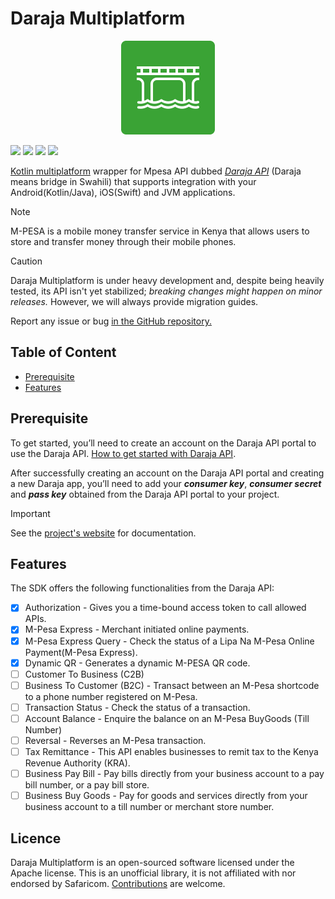 # **Daraja Multiplatform**

<p align="center">
<img  src="assets/icon.png">
</p>

<p align="left">
<img  src="https://img.shields.io/badge/-ANDROID-3AA335?logo=kotlin&logoColor=white&style=for-the-badge">
<img  src="https://img.shields.io/badge/-IOS-3AA335?logo=swift&logoColor=white&style=for-the-badge">
<img  src="https://img.shields.io/badge/-DESKTOP-CCCCCC?logo=openjdk&logoColor=white&style=for-the-badge">
<img  src="https://img.shields.io/badge/-WEB-CCCCCC?logo=javascript&logoColor=606060&style=for-the-badge">
</p>

[Kotlin multiplatform](https://kotlinlang.org/docs/multiplatform.html) wrapper for Mpesa API
dubbed [_Daraja API_](https://developer.safaricom.co.ke/) (Daraja means bridge in Swahili) that
supports integration with your Android(Kotlin/Java), iOS(Swift) and JVM applications.

> [!Note]
> M-PESA is a mobile money transfer service in Kenya that allows users to store and transfer money
> through their mobile phones.

> [!Caution]
> Daraja Multiplatform is under heavy development and, despite being heavily tested, its API isn't yet stabilized; _breaking changes
> might happen on minor releases._ However, we will always provide migration guides.
>
> Report any issue or bug <a href="/issues">in the GitHub repository.</a>

## Table of Content

- [Prerequisite](#prerequisite)
- [Features](#features)

## Prerequisite

To get started, you’ll need to create an account on the Daraja API portal to use the Daraja
API. [How to get started with Daraja API](https://developer.safaricom.co.ke/Documentation).

After successfully creating an account on the Daraja API portal and creating a new Daraja app,
you’ll need to add your **_consumer key_**, **_consumer secret_** and **_pass key_** obtained from
the Daraja API portal to your project.

> [!Important]
> See the [project's website](https://victorkabata.github.io/DarajaMultiplatform/) for documentation.

## Features

The SDK offers the following functionalities from the Daraja API:

- [x] Authorization - Gives you a time-bound access token to call allowed APIs.
- [x] M-Pesa Express - Merchant initiated online payments.
- [x] M-Pesa Express Query - Check the status of a Lipa Na M-Pesa Online Payment(M-Pesa Express).
- [x] Dynamic QR - Generates a dynamic M-PESA QR code.
- [ ] Customer To Business (C2B)
- [ ] Business To Customer (B2C) - Transact between an M-Pesa shortcode to a phone number
  registered on M-Pesa.
- [ ] Transaction Status - Check the status of a transaction.
- [ ] Account Balance - Enquire the balance on an M-Pesa BuyGoods (Till Number)
- [ ] Reversal - Reverses an M-Pesa transaction.
- [ ] Tax Remittance - This API enables businesses to remit tax to the Kenya Revenue Authority (KRA).
- [ ] Business Pay Bill - Pay bills directly from your business account to a pay bill number, or a
  pay bill store.
- [ ] Business Buy Goods - Pay for goods and services directly from your business account to a till
  number or merchant store number.

## Licence
Daraja Multiplatform is an open-sourced software licensed under the Apache license. This is an unofficial library, it is not affiliated with nor endorsed by Safaricom. [Contributions](https://github.com/VictorKabata/DarajaMultiplatform/blob/develop/.github/contributing.md) are welcome.
